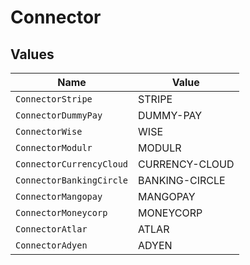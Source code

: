 # Connector


## Values

| Name                     | Value                    |
| ------------------------ | ------------------------ |
| `ConnectorStripe`        | STRIPE                   |
| `ConnectorDummyPay`      | DUMMY-PAY                |
| `ConnectorWise`          | WISE                     |
| `ConnectorModulr`        | MODULR                   |
| `ConnectorCurrencyCloud` | CURRENCY-CLOUD           |
| `ConnectorBankingCircle` | BANKING-CIRCLE           |
| `ConnectorMangopay`      | MANGOPAY                 |
| `ConnectorMoneycorp`     | MONEYCORP                |
| `ConnectorAtlar`         | ATLAR                    |
| `ConnectorAdyen`         | ADYEN                    |